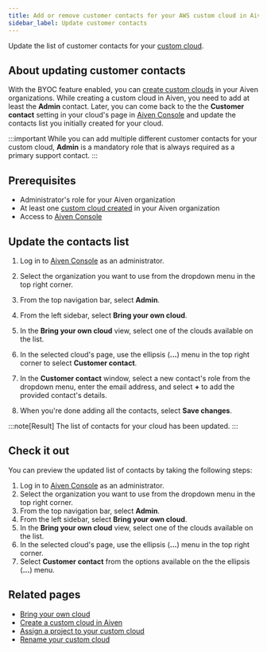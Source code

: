 ```yaml
---
title: Add or remove customer contacts for your AWS custom cloud in Aiven
sidebar_label: Update customer contacts
---
```


Update the list of customer contacts for your [custom cloud](/docs/platform/concepts/byoc).

## About updating customer contacts

With the BYOC feature enabled, you can
[create custom clouds](/docs/platform/howto/byoc/create-custom-cloud) in your Aiven
organizations. While creating a custom cloud in Aiven, you need to add at least the
**Admin** contact. Later, you can come back to the the **Customer contact**
setting in your cloud's page in [Aiven Console](https://console.aiven.io/) and update the
contacts list you initially created for your cloud.

:::important
While you can add multiple different customer contacts for your custom cloud, **Admin** is
a mandatory role that is always required as a primary support contact.
:::

## Prerequisites

-   Administrator's role for your Aiven organization
-   At least one
    [custom cloud created](/docs/platform/howto/byoc/create-custom-cloud) in your Aiven organization
-   Access to [Aiven Console](https://console.aiven.io/)

## Update the contacts list

1.  Log in to [Aiven Console](https://console.aiven.io/) as an
    administrator.

2.  Select the organization you want to use from the dropdown menu in
    the top right corner.

3.  From the top navigation bar, select **Admin**.

4.  From the left sidebar, select **Bring your own cloud**.

5.  In the **Bring your own cloud** view, select one of the clouds
    available on the list.

6.  In the selected cloud's page, use the ellipsis (**\...**) menu in
    the top right corner to select **Customer contact**.

7.  In the **Customer contact** window, select a new contact's role
    from the dropdown menu, enter the email address, and select **+** to
    add the provided contact's details.

8.  When you're done adding all the contacts, select **Save changes**.

:::note[Result]
The list of contacts for your cloud has been updated.
:::

## Check it out

You can preview the updated list of contacts by taking the following
steps:

1.  Log in to [Aiven Console](https://console.aiven.io/) as an
    administrator.
2.  Select the organization you want to use from the dropdown menu in
    the top right corner.
3.  From the top navigation bar, select **Admin**.
4.  From the left sidebar, select **Bring your own cloud**.
5.  In the **Bring your own cloud** view, select one of the clouds
    available on the list.
6.  In the selected cloud's page, use the ellipsis (**\...**) menu in
    the top right corner.
7.  Select **Customer contact** from the options available on the the
    ellipsis (**\...**) menu.

## Related pages

-   [Bring your own cloud](/docs/platform/concepts/byoc)
-   [Create a custom cloud in Aiven](/docs/platform/howto/byoc/create-custom-cloud)
-   [Assign a project to your custom cloud](/docs/platform/howto/byoc/assign-project-custom-cloud)
-   [Rename your custom cloud](/docs/platform/howto/byoc/rename-custom-cloud)
